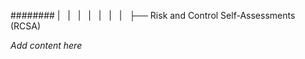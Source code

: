 ######## |   |   |   |   |   |   |   ├── Risk and Control Self-Assessments (RCSA)

*Add content here*
